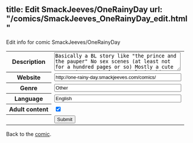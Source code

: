 title: Edit SmackJeeves/OneRainyDay
url: "/comics/SmackJeeves_OneRainyDay_edit.html"
---
Edit info for comic SmackJeeves/OneRainyDay

<form name="comic" action="http://gaepostmail.appspot.com/comic/" method="post">
<table class="comicinfo">
<tr>
<th>Description</th><td><textarea name="description" cols="40" rows="3">Basically a BL story like &quot;the prince and the pauper&quot; No sex scenes (at least not for a hundred pages or so) Mostly a cute story about a developing relationship (may have smexxy scenes depending upon how much courage I have) Aki was abandoned when he was eight, for ten years he's lived on the streets with nothing but his wits and strength to support him. Needless to say he is unhappy. But one day he runs into some one who looks exactly like him! This mysterious boy turns out to be the young master of a large corporation who just wants to be free and discover himself. Aki and this mysterious boy trade lives for the summer and Aki's doing fine in his new life until his identity is discovered by the mysterious boy's intimidating body guard named Kaidou. Can a love bloom between a stoic individual and a street rat? Edit: even though it says &quot;mature content&quot; nothing mature worthy happens for awhile &gt;_&gt; Just something I thought you should know :3</textarea></td>
</tr>
<tr>
<th>Website</th><td><input type="text" name="url" value="http://one-rainy-day.smackjeeves.com/comics/" size="40"/></td>
</tr>
<tr>
<th>Genre</th><td><input type="text" name="genre" value="Other" size="40"/></td>
</tr>
<tr>
<th>Language</th><td><input type="text" name="language" value="English" size="40"/></td>
</tr>
<tr>
<th>Adult content</th><td><input type="checkbox" name="adult" value="adult" checked="checked"/></td>
</tr>
<tr>
<th></th><td>
<input type="hidden" name="comic" value="SmackJeeves_OneRainyDay" />
<input type="submit" name="submit" value="Submit" />
</td>
</tr>
</table>
</form>

Back to the [comic](SmackJeeves_OneRainyDay.html).

